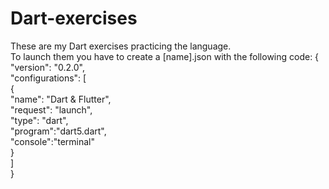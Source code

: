 # Dart-exercises
These are my Dart exercises practicing the language. <br>
To launch them you have to create a [name].json with the following code:
{<br>
    "version": "0.2.0",<br>
    "configurations": [<br>
        {<br>
            "name": "Dart & Flutter",<br>
            "request": "launch",<br>
            "type": "dart",<br>
            "program":"dart5.dart",<br>
            "console":"terminal"<br>
        }<br>
    ]<br>
}

